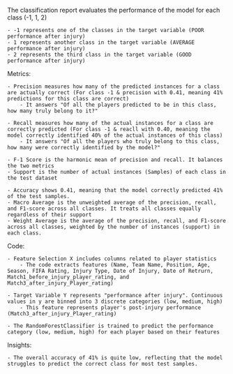 The classification report evaluates the performance of the model for each class (-1, 1, 2)
    
    - -1 represents one of the classes in the target variable (POOR performance after injury)
    - 1 represents another class in the target variable (AVERAGE performance after injury)
    - 2 represents the third class in the target variable (GOOD performance after injury)

Metrics:
    
    - Precision measures how many of the predicted instances for a class are actually correct (For class -1 & precision with 0.41, meaning 41% predictions for this class are correct)
        - It answers "Of all the players predicted to be in this class, how many truly belong to it?"

    - Recall measures how many of the actual instances for a class are correctly predicted (For class -1 & reacll with 0.40, meaning the model correctly identified 40% of the actual instances of this class)
        - It answers "Of all the players who truly belong to this class, how many were correctly identified by the model?"

    - F-1 Score is the harmonic mean of precision and recall. It balances the two metrics
    - Support is the number of actual instances (Samples) of each class in the test dataset

    - Accuracy shows 0.41, meaning that the model correctly predicted 41% of the test samples.
    - Macro Average is the unweighted average of the precision, recall, and F1-score across all classes. It treats all classes equally regardless of their support
    - Weight Average is the average of the precision, recall, and F1-score across all classes, weighted by the number of instances (support) in each class.

Code:
    
    - Feature Selection X includes columns related to player statistics
        - The code extracts features (Name, Team Name, Position, Age, Season, FIFA Rating, Injury Type, Date of Injury, Date of Retrurn, Match1_before_injury_player_rating, and Match3_after_injury_Player_rating)

    - Target Variable Y represents "performance after injury". Continuous values in y are binned into 3 discrete categories (low, medium, high)
        - This feature represents player's post-injury performance (Match3_after_injury_Player_rating)

    - The RandomForestClassifier is trained to predict the performance category (low, medium, high) for each player based on their features

Insights:
   
    - The overall accuracy of 41% is quite low, reflecting that the model struggles to predict the correct class for most test samples.